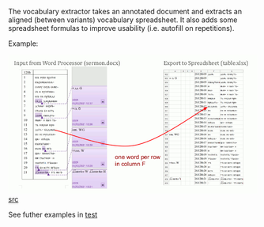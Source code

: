 The vocabulary extractor takes an annotated document and extracts an aligned (between variants) vocabulary spreadsheet. It also adds some spreadsheet formulas to improve usability (i.e. autofill on repetitions).

Example:

![An animation showing an example of what the extractor does](../docs/extractor-demo.gif) [src](https://docs.google.com/presentation/d/139kNBtE6D1VM_1ScXHugP0nJWT8lVl61_zyEFkcxvU0/edit?usp=sharing)

See futher examples in [test](test/)